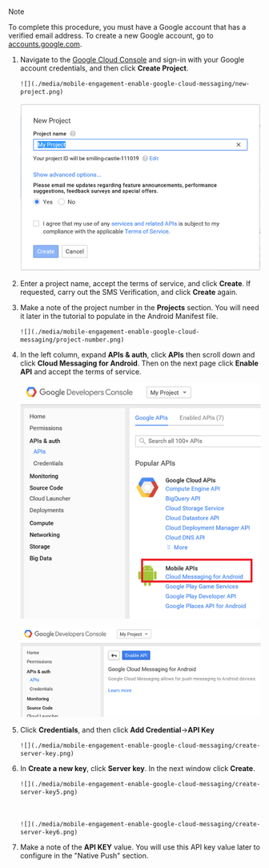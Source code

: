 > [!NOTE]
> To complete this procedure, you must have a Google account that has a verified email address. To create a new Google account, go to <a href="http://go.microsoft.com/fwlink/p/?LinkId=268302" target="_blank">accounts.google.com</a>.
> 
> 
1. Navigate to the [Google Cloud Console](https://console.developers.google.com/project) and sign-in with your Google account credentials, and then click **Create Project**.

       ![](./media/mobile-engagement-enable-google-cloud-messaging/new-project.png)   

    ![](./media/mobile-engagement-enable-google-cloud-messaging/new-project-2.png)   
2. Enter a project name, accept the terms of service, and click **Create**. If requested, carry out the SMS Verification, and click **Create** again.

3. Make a note of the project number in the **Projects** section. You will need it later in the tutorial to populate in the Android Manifest file. 

       ![](./media/mobile-engagement-enable-google-cloud-messaging/project-number.png)   
4. In the left column, expand **APIs & auth**, click **APIs** then scroll down and click **Cloud Messaging for Android**. Then on the next page click **Enable API** and accept the terms of service. 

    ![](./media/mobile-engagement-enable-google-cloud-messaging/enable-GCM.png)

    ![](./media/mobile-engagement-enable-google-cloud-messaging/enable-gcm-2.png)

5. Click **Credentials**, and then click **Add Credential**->**API Key** 

       ![](./media/mobile-engagement-enable-google-cloud-messaging/create-server-key.png)
6. In **Create a new key**, click **Server key**. In the next window click **Create**.

       ![](./media/mobile-engagement-enable-google-cloud-messaging/create-server-key5.png)



       ![](./media/mobile-engagement-enable-google-cloud-messaging/create-server-key6.png) 

1. Make a note of the **API KEY** value. You will use this API key value later to configure in the "Native Push" section.

